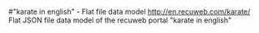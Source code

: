 #"karate in english" - Flat file data model
http://en.recuweb.com/karate/
Flat JSON file data model of the recuweb portal "karate in english"
